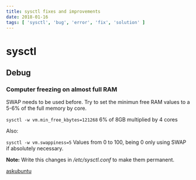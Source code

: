```yaml
---
title: sysctl fixes and improvements
date: 2018-01-16
tags: [ 'sysctl', 'bug', 'error', 'fix', 'solution' ]
---
```


# sysctl

## Debug

### Computer freezing on almost full RAM

SWAP needs to be used before. Try to set the minimun free RAM values to a 5-6%
of the full memory by core.

`sysctl -w vm.min_free_kbytes=121268` 6% of 8GB multiplied by 4 cores

Also:

`sysctl -w vm.swappiness=5` Values from 0 to 100, being 0 only using SWAP if
absolutely necessary.

**Note:** Write this changes in */etc/sysctl.conf* to make them permanent.

[askubuntu](https://askubuntu.com/questions/41778/computer-freezing-on-almost-full-ram-possibly-disk-cache-problem)
